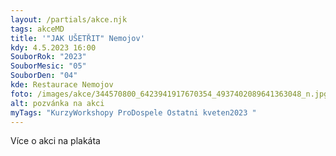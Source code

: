 ```yaml
---
layout: /partials/akce.njk
tags: akceMD
title: '"JAK UŠETŘIT" Nemojov'
kdy: 4.5.2023 16:00
SouborRok: "2023"
SouborMesic: "05"
SouborDen: "04"
kde: Restaurace Nemojov
foto: /images/akce/344570800_6423941917670354_4937402089641363048_n.jpg
alt: pozvánka na akci
myTags: "KurzyWorkshopy ProDospele Ostatni kveten2023 "
---
```

V﻿íce o akci na plakáta